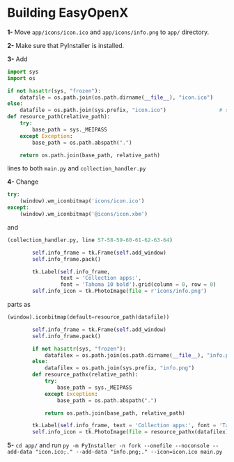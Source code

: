 # Building EasyOpenX

**1-** Move `app/icons/icon.ico` and `app/icons/info.png` to `app/` directory.


**2-** Make sure that PyInstaller is installed.


**3-** Add
```python
import sys
import os

if not hasattr(sys, "frozen"):
    datafile = os.path.join(os.path.dirname(__file__), "icon.ico")
else:
    datafile = os.path.join(sys.prefix, "icon.ico")                 # stuff to show logo in .EXE properly
def resource_path(relative_path):    
    try:       
        base_path = sys._MEIPASS
    except Exception:
        base_path = os.path.abspath(".")

    return os.path.join(base_path, relative_path)
```

lines to both `main.py` and `collection_handler.py`


**4-** Change
```python
try:
    (window).wm_iconbitmap('icons/icon.ico')
except:
    (window).wm_iconbitmap('@icons/icon.xbm')
```
and
```python
(collection_handler.py, line 57-58-59-60-61-62-63-64)

        self.info_frame = tk.Frame(self.add_window)
        self.info_frame.pack()

        tk.Label(self.info_frame,
                 text = 'Collection apps:',
                 font = 'Tahoma 10 bold').grid(column = 0, row = 0)
        self.info_icon = tk.PhotoImage(file = r'icons/info.png')
```
parts as
```python
(window).iconbitmap(default=resource_path(datafile))
```
```python
        self.info_frame = tk.Frame(self.add_window)
        self.info_frame.pack()

        if not hasattr(sys, "frozen"):
            datafilex = os.path.join(os.path.dirname(__file__), "info.png")
        else:
            datafilex = os.path.join(sys.prefix, "info.png")                 # stuff to show logo in .EXE properly
        def resource_pathx(relative_path):    
            try:       
                base_path = sys._MEIPASS
            except Exception:
                base_path = os.path.abspath(".")

            return os.path.join(base_path, relative_path)

        tk.Label(self.info_frame, text = 'Collection apps:', font = 'Tahoma 10 bold').grid(column = 0, row = 0)
        self.info_icon = tk.PhotoImage(file = resource_pathx(datafilex))
```


**5-** `cd app/` and run `py -m PyInstaller -n fork --onefile --noconsole --add-data "icon.ico;." --add-data "info.png;." --icon=icon.ico main.py`
